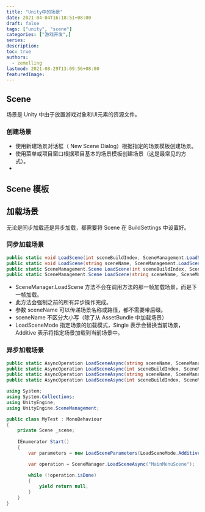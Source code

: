 ```yaml
---
title: "Unity中的场景"
date: 2021-04-04T16:18:51+08:00
draft: false
tags: ["unity", "scene"]
categories: ["游戏开发",]
series:
description:
toc: true
authors:
  - zemelling
lastmod: 2021-08-29T13:09:56+08:00
featuredImage:
---
```


## Scene

场景是 Unity 中由于放置游戏对象和UI元素的资源文件。

### 创建场景

* 使用新建场景对话框（ New Scene Dialog）根据指定的场景模板创建场景。
* 使用菜单或项目窗口根据项目基本的场景模板创建场景（这是最常见的方式）。
*

## Scene 模板

## 加载场景

无论是同步加载还是异步加载，都需要将 Scene 在 BuildSettings 中设置好。 

### 同步加载场景

```c#
public static void LoadScene(int sceneBuildIndex, SceneManagement.LoadSceneMode mode = LoadSceneMode.Single);
public static void LoadScene(string sceneName, SceneManagement.LoadSceneMode mode = LoadSceneMode.Single);
public static SceneManagement.Scene LoadScene(int sceneBuildIndex, SceneManagement.LoadSceneParameters parameters);
public static SceneManagement.Scene LoadScene(string sceneName, SceneManagement.LoadSceneParameters parameters);
```

* SceneManager.LoadScene 方法不会在调用方法的那一帧加载场景，而是下一帧加载。
* 此方法会强制之前的所有异步操作完成。
* 参数 sceneName 可以传递场景名称或路径，都不需要带后缀。
* sceneName 不区分大小写（除了从 AssetBundle 中加载场景）
* LoadSceneMode 指定场景的加载模式，Single 表示会替换当前场景，Additive 表示将指定场景加载到当前场景中。

### 异步加载场景

```c#
public static AsyncOperation LoadSceneAsync(string sceneName, SceneManagement.LoadSceneMode mode = LoadSceneMode.Single);
public static AsyncOperation LoadSceneAsync(int sceneBuildIndex, SceneManagement.LoadSceneMode mode = LoadSceneMode.Single);
public static AsyncOperation LoadSceneAsync(string sceneName, SceneManagement.LoadSceneParameters parameters);
public static AsyncOperation LoadSceneAsync(int sceneBuildIndex, SceneManagement.LoadSceneParameters parameters);
```

```c#
using System;
using System.Collections;
using UnityEngine;
using UnityEngine.SceneManagement;

public class MyTest : MonoBehaviour
{
    private Scene _scene;
    
    IEnumerator Start()
    {
        var parameters = new LoadSceneParameters(LoadSceneMode.Additive);

        var operation = SceneManager.LoadSceneAsync("MainMenuScene");

        while (!operation.isDone)
        {
            yield return null;
        }
    }
}
```
